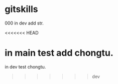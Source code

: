 # gitskills
000
in dev add str.



<<<<<<< HEAD







in main test add chongtu.
=======
in dev test chongtu.
>>>>>>> dev
